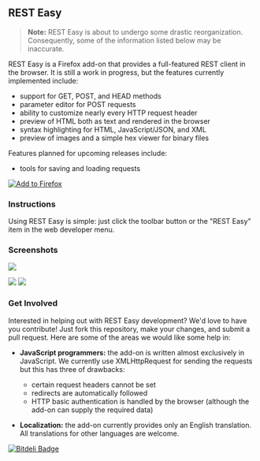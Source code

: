 ## REST Easy

> **Note:** REST Easy is about to undergo some drastic reorganization. Consequently, some
> of the information listed below may be inaccurate.

REST Easy is a Firefox add-on that provides a full-featured REST client in the browser.
It is still a work in progress, but the features currently implemented include:

 - support for GET, POST, and HEAD methods
 - parameter editor for POST requests
 - ability to customize nearly every HTTP request header
 - preview of HTML both as text and rendered in the browser
 - syntax highlighting for HTML, JavaScript/JSON, and XML
 - preview of images and a simple hex viewer for binary files

Features planned for upcoming releases include:

 - tools for saving and loading requests

[![Add to Firefox](http://i.stack.imgur.com/JE1T5.png)](https://addons.mozilla.org/en-US/firefox/addon/rest-easy/)

### Instructions

Using REST Easy is simple: just click the toolbar button or the "REST Easy" item in the web developer menu.

### Screenshots

[![](http://i.stack.imgur.com/yADPd.png)](http://i.stack.imgur.com/Ad3Uf.png)

[![](http://i.stack.imgur.com/W8EU5.png)](http://i.stack.imgur.com/iZUX3.png)
[![](http://i.stack.imgur.com/ZVsox.png)](http://i.stack.imgur.com/o127F.png)


### Get Involved

Interested in helping out with REST Easy development?
We'd love to have you contribute!
Just fork this repository, make your changes, and submit a pull request.
Here are some of the areas we would like some help in:

 - **JavaScript programmers:** the add-on is written almost exclusively in JavaScript.
   We currently use XMLHttpRequest for sending the requests but this has three of drawbacks:

    - certain request headers cannot be set
    - redirects are automatically followed
    - HTTP basic authentication is handled by the browser (although the add-on can supply the required data)

 - **Localization:** the add-on currently provides only an English translation.
   All translations for other languages are welcome.

[![Bitdeli Badge](https://d2weczhvl823v0.cloudfront.net/nathan-osman/rest-easy/trend.png)](https://bitdeli.com/free "Bitdeli Badge")
